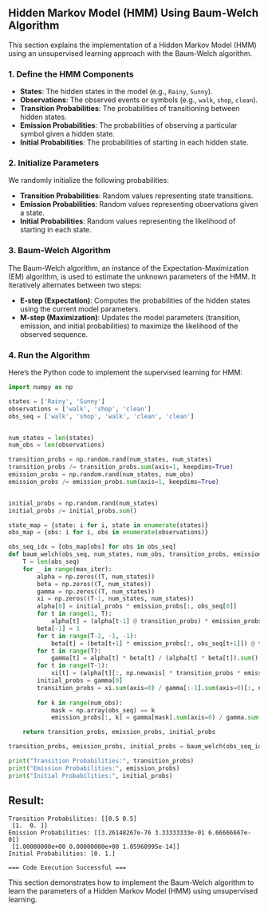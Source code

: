 ## Hidden Markov Model (HMM) Using Baum-Welch Algorithm

This section explains the implementation of a Hidden Markov Model (HMM) using an unsupervised learning approach with the Baum-Welch algorithm.

### 1. Define the HMM Components
- **States**: The hidden states in the model (e.g., `Rainy`, `Sunny`).
- **Observations**: The observed events or symbols (e.g., `walk`, `shop`, `clean`).
- **Transition Probabilities**: The probabilities of transitioning between hidden states.
- **Emission Probabilities**: The probabilities of observing a particular symbol given a hidden state.
- **Initial Probabilities**: The probabilities of starting in each hidden state.

### 2. Initialize Parameters
We randomly initialize the following probabilities:
- **Transition Probabilities**: Random values representing state transitions.
- **Emission Probabilities**: Random values representing observations given a state.
- **Initial Probabilities**: Random values representing the likelihood of starting in each state.

### 3. Baum-Welch Algorithm
The Baum-Welch algorithm, an instance of the Expectation-Maximization (EM) algorithm, is used to estimate the unknown parameters of the HMM. It iteratively alternates between two steps:
- **E-step (Expectation)**: Computes the probabilities of the hidden states using the current model parameters.
- **M-step (Maximization)**: Updates the model parameters (transition, emission, and initial probabilities) to maximize the likelihood of the observed sequence.

### 4. Run the Algorithm
Here’s the Python code to implement the supervised learning for HMM:

```python
import numpy as np

states = ['Rainy', 'Sunny']
observations = ['walk', 'shop', 'clean']
obs_seq = ['walk', 'shop', 'walk', 'clean', 'clean']


num_states = len(states)
num_obs = len(observations)

transition_probs = np.random.rand(num_states, num_states)
transition_probs /= transition_probs.sum(axis=1, keepdims=True)
emission_probs = np.random.rand(num_states, num_obs)
emission_probs /= emission_probs.sum(axis=1, keepdims=True)


initial_probs = np.random.rand(num_states)
initial_probs /= initial_probs.sum()

state_map = {state: i for i, state in enumerate(states)}
obs_map = {obs: i for i, obs in enumerate(observations)}

obs_seq_idx = [obs_map[obs] for obs in obs_seq]
def baum_welch(obs_seq, num_states, num_obs, transition_probs, emission_probs, initial_probs, max_iter=100):
    T = len(obs_seq)
    for _ in range(max_iter):
        alpha = np.zeros((T, num_states))
        beta = np.zeros((T, num_states))
        gamma = np.zeros((T, num_states))
        xi = np.zeros((T-1, num_states, num_states))
        alpha[0] = initial_probs * emission_probs[:, obs_seq[0]]
        for t in range(1, T):
            alpha[t] = (alpha[t-1] @ transition_probs) * emission_probs[:, obs_seq[t]]
        beta[-1] = 1
        for t in range(T-2, -1, -1):
            beta[t] = (beta[t+1] * emission_probs[:, obs_seq[t+1]]) @ transition_probs.T
        for t in range(T):
            gamma[t] = alpha[t] * beta[t] / (alpha[t] * beta[t]).sum()
        for t in range(T-1):
            xi[t] = (alpha[t][:, np.newaxis] * transition_probs * emission_probs[:, obs_seq[t+1]] * beta[t+1]) / (alpha[t] * beta[t]).sum()
        initial_probs = gamma[0]
        transition_probs = xi.sum(axis=0) / gamma[:-1].sum(axis=0)[:, np.newaxis]
        
        for k in range(num_obs):
            mask = np.array(obs_seq) == k 
            emission_probs[:, k] = gamma[mask].sum(axis=0) / gamma.sum(axis=0)

    return transition_probs, emission_probs, initial_probs

transition_probs, emission_probs, initial_probs = baum_welch(obs_seq_idx, num_states, num_obs, transition_probs, emission_probs, initial_probs)

print("Transition Probabilities:", transition_probs)
print("Emission Probabilities:", emission_probs)
print("Initial Probabilities:", initial_probs)
```

## Result:
``` 
Transition Probabilities: [[0.5 0.5]
 [1.  0. ]]
Emission Probabilities: [[3.26148267e-76 3.33333333e-01 6.66666667e-01]
 [1.00000000e+00 0.00000000e+00 1.05960995e-14]]
Initial Probabilities: [0. 1.]

=== Code Execution Successful ===
```
This section demonstrates how to implement the Baum-Welch algorithm to learn the parameters of a Hidden Markov Model (HMM) using unsupervised learning.
